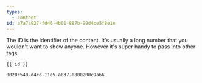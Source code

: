 ```yaml
---
types:
  - content
id: a7a7a927-fd46-4b01-887b-99d4ce5f8e1e
---
```

The ID is the identifier of the content. It's usually a long number that you wouldn't want to show anyone.
However it's super handy to pass into other tags.

```
{{ id }}
```

``` .language-output
0020c540-d4cd-11e5-a837-0800200c9a66
```
